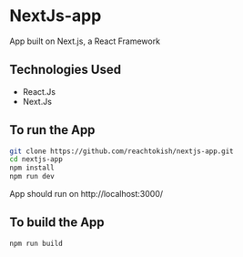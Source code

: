 # NextJs-app
App built on Next.js, a React Framework

## Technologies Used
- React.Js
- Next.Js

## To run the App
```sh
git clone https://github.com/reachtokish/nextjs-app.git
cd nextjs-app
npm install
npm run dev
```
App should run on http://localhost:3000/

## To build the App
```sh
npm run build
```